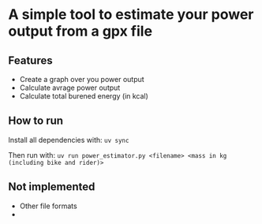 # A simple tool to estimate your power output from a gpx file

## Features
* Create a graph over you power output
* Calculate avrage power output
* Calculate total burened energy (in kcal)

## How to run
Install all dependencies with:
```uv sync```

Then run with:
```uv run power_estimator.py <filename> <mass in kg (including bike and rider)>```

## Not implemented
* Other file formats
* 